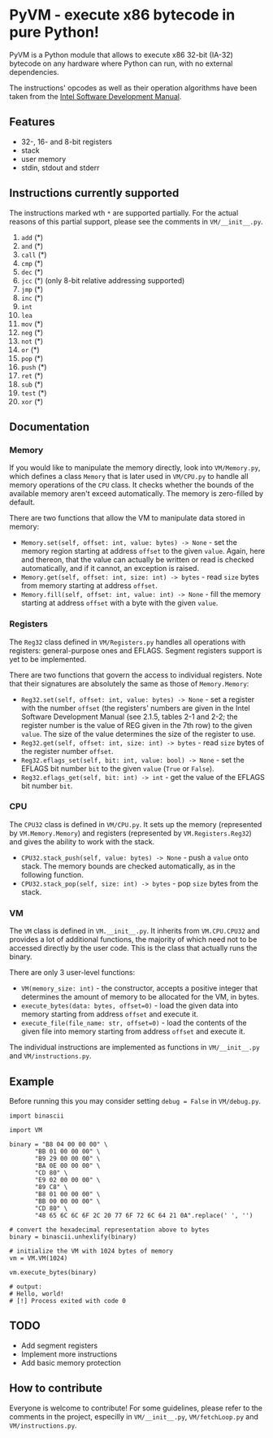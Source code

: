 # PyVM - execute x86 bytecode in pure Python!

PyVM is a Python module that allows to execute x86 32-bit (IA-32) bytecode on any hardware where Python can run, with no external dependencies.

The instructions' opcodes as well as their operation algorithms have been taken from the [Intel Software Development Manual](https://software.intel.com/en-us/articles/intel-sdm).

## Features

* 32-, 16- and 8-bit registers
* stack
* user memory
* stdin, stdout and stderr

## Instructions currently supported

The instructions  marked wth `*` are supported partially. For the actual reasons of this partial support, please see the comments in `VM/__init__.py`.

1.  `add`  (*)
2.  `and`  (*)
3.  `call` (*)
4.  `cmp`  (*)
5.  `dec`  (*)
5.  `jcc`  (*) (only 8-bit relative addressing supported)
6.  `jmp`  (*)
7.  `inc`  (*)
7.  `int`
8.  `lea`
9.  `mov`  (*)
10. `neg`  (*)
11. `not`  (*)
12. `or`   (*)
13. `pop`  (*)
14. `push` (*)
15. `ret`  (*)
16. `sub`  (*)
17. `test` (*)
18. `xor`  (*)

## Documentation

### Memory

If you would like to manipulate the memory directly, look into `VM/Memory.py`, which defines a class `Memory` that is later used in `VM/CPU.py` to handle all memory operations of the `CPU` class. It checks whether the bounds of the available memory aren't exceed automatically. The memory is zero-filled by default.

There are two functions that allow the VM to manipulate data stored in memory:

* `Memory.set(self, offset: int, value: bytes) -> None` - set the memory region starting at address `offset` to the given `value`. Again, here and thereon, that the value can actually be written or read is checked automatically, and if it cannot, an exception is raised.
* `Memory.get(self, offset: int, size: int) -> bytes` - read `size` bytes from memory starting at address `offset`.
* `Memory.fill(self, offset: int, value: int) -> None` - fill the memory starting at address `offset` with a byte with the given `value`.

### Registers

The `Reg32` class defined in `VM/Registers.py` handles all operations with registers: general-purpose ones and EFLAGS. Segment registers support is yet to be implemented.

There are two functions that govern the access to individual registers. Note that their signatures are absolutely the same as those of `Memory.Memory`:

* `Reg32.set(self, offset: int, value: bytes) -> None` - set a register with the number `offset` (the registers' numbers are given in the Intel Software Development Manual (see 2.1.5, tables 2-1 and 2-2; the register number is the value of REG given in the 7th row) to the given `value`. The size of the value determines the size of the register to use.
* `Reg32.get(self, offset: int, size: int) -> bytes` - read `size` bytes of the register number `offset`.
* `Reg32.eflags_set(self, bit: int, value: bool) -> None` - set the EFLAGS bit number `bit` to the given `value` (`True` or `False`).
* `Reg32.eflags_get(self, bit: int) -> int` - get the value of the EFLAGS bit number `bit`.

### CPU

The `CPU32` class is defined in `VM/CPU.py`. It sets up the memory (represented by `VM.Memory.Memory`) and registers (represented by `VM.Registers.Reg32`) and gives the ability to work with the stack.

* `CPU32.stack_push(self, value: bytes) -> None` - push a `value` onto stack. The memory bounds are checked automatically, as in the following function.
* `CPU32.stack_pop(self, size: int) -> bytes` - pop `size` bytes from the stack.

### VM

The `VM` class is defined in `VM.__init__.py`. It inherits from `VM.CPU.CPU32` and provides a lot of additional functions, the majority of which need not to be accessed directly by the user code. This is the class that actually runs the binary.

There are only 3 user-level functions:

* `VM(memory_size: int)` - the constructor, accepts a positive integer that determines the amount of memory to be allocated for the VM, in bytes.
* `execute_bytes(data: bytes, offset=0)` - load the given data into memory starting from address `offset` and execute it.
* `execute_file(file_name: str, offset=0)` - load the contents of the given file into memory starting from address `offset` and execute it.

The individual instructions are implemented as functions in `VM/__init__.py` and `VM/instructions.py`.


## Example

Before running this you may consider setting `debug = False` in `VM/debug.py`.

	import binascii

	import VM

	binary = "B8 04 00 00 00" \
           "BB 01 00 00 00" \
           "B9 29 00 00 00" \
           "BA 0E 00 00 00" \
           "CD 80" \
           "E9 02 00 00 00" \
           "89 C8" \
           "B8 01 00 00 00" \
           "BB 00 00 00 00" \
           "CD 80" \
           "48 65 6C 6C 6F 2C 20 77 6F 72 6C 64 21 0A".replace(' ', '')

    # convert the hexadecimal representation above to bytes
    binary = binascii.unhexlify(binary)

    # initialize the VM with 1024 bytes of memory
    vm = VM.VM(1024)

    vm.execute_bytes(binary)

    # output:
    # Hello, world!
    # [!] Process exited with code 0

## TODO

* Add segment registers
* Implement more instructions
* Add basic memory protection

## How to contribute

Everyone is welcome to contribute! For some guidelines, please refer to the comments in the project, especilly in `VM/__init__.py`, `VM/fetchLoop.py` and `VM/instructions.py`.
